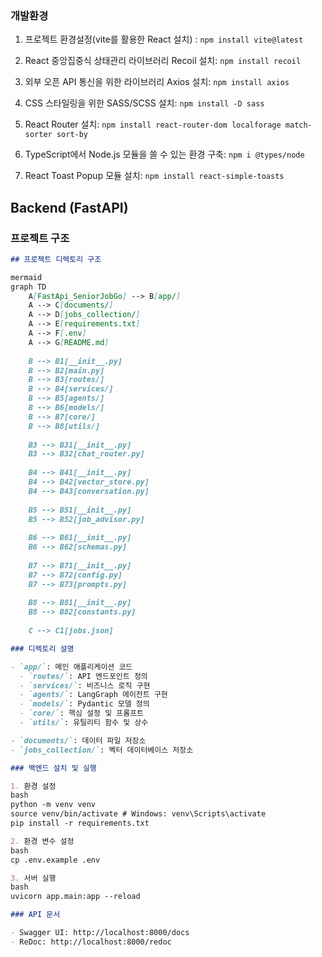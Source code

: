 ### 개발환경

1. 프로젝트 환경설정(vite를 활용한 React 설치) : `npm install vite@latest` <br />

2. React 중앙집중식 상태관리 라이브러리 Recoil 설치: `npm install recoil` <br />

3. 외부 오픈 API 통신을 위한 라이브러리 Axios 설치: `npm install axios` <br />

4. CSS 스타일링을 위한 SASS/SCSS 설치: `npm install -D sass` <br />

5. React Router 설치: `npm install react-router-dom localforage match-sorter sort-by` <br />

6. TypeScript에서 Node.js 모듈을 쓸 수 있는 환경 구축: `npm i @types/node` <br />

7. React Toast Popup 모듈 설치: `npm install react-simple-toasts` <br />

## Backend (FastAPI)

### 프로젝트 구조
```markdown
## 프로젝트 디렉토리 구조

mermaid
graph TD
    A[FastApi_SeniorJobGo] --> B[app/]
    A --> C[documents/]
    A --> D[jobs_collection/]
    A --> E[requirements.txt]
    A --> F[.env]
    A --> G[README.md]
    
    B --> B1[__init__.py]
    B --> B2[main.py]
    B --> B3[routes/]
    B --> B4[services/]
    B --> B5[agents/]
    B --> B6[models/]
    B --> B7[core/]
    B --> B8[utils/]
    
    B3 --> B31[__init__.py]
    B3 --> B32[chat_router.py]
    
    B4 --> B41[__init__.py]
    B4 --> B42[vector_store.py]
    B4 --> B43[conversation.py]
    
    B5 --> B51[__init__.py]
    B5 --> B52[job_advisor.py]
    
    B6 --> B61[__init__.py]
    B6 --> B62[schemas.py]
    
    B7 --> B71[__init__.py]
    B7 --> B72[config.py]
    B7 --> B73[prompts.py]
    
    B8 --> B81[__init__.py]
    B8 --> B82[constants.py]
    
    C --> C1[jobs.json]

### 디렉토리 설명

- `app/`: 메인 애플리케이션 코드
  - `routes/`: API 엔드포인트 정의
  - `services/`: 비즈니스 로직 구현
  - `agents/`: LangGraph 에이전트 구현
  - `models/`: Pydantic 모델 정의
  - `core/`: 핵심 설정 및 프롬프트
  - `utils/`: 유틸리티 함수 및 상수

- `documents/`: 데이터 파일 저장소
- `jobs_collection/`: 벡터 데이터베이스 저장소

### 백엔드 설치 및 실행

1. 환경 설정
bash
python -m venv venv
source venv/bin/activate # Windows: venv\Scripts\activate
pip install -r requirements.txt

2. 환경 변수 설정
bash
cp .env.example .env

3. 서버 실행
bash
uvicorn app.main:app --reload

### API 문서

- Swagger UI: http://localhost:8000/docs
- ReDoc: http://localhost:8000/redoc
